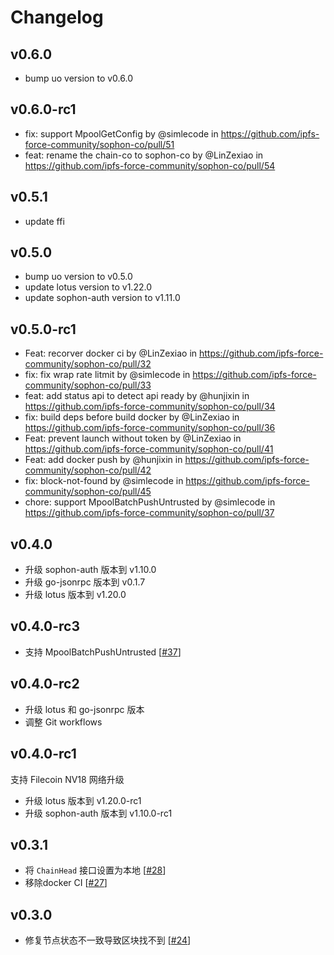 # Changelog

## v0.6.0

* bump uo version to v0.6.0

## v0.6.0-rc1

* fix: support MpoolGetConfig by @simlecode in https://github.com/ipfs-force-community/sophon-co/pull/51
* feat: rename the chain-co to sophon-co by @LinZexiao in https://github.com/ipfs-force-community/sophon-co/pull/54

## v0.5.1

* update ffi

## v0.5.0

* bump uo version to v0.5.0
* update lotus version to v1.22.0
* update sophon-auth version to v1.11.0
## v0.5.0-rc1

* Feat: recorver docker ci by @LinZexiao in https://github.com/ipfs-force-community/sophon-co/pull/32
* fix: fix wrap rate litmit by @simlecode in https://github.com/ipfs-force-community/sophon-co/pull/33
* feat: add status api to detect api ready by @hunjixin in https://github.com/ipfs-force-community/sophon-co/pull/34
* fix: build deps before build docker by @LinZexiao in https://github.com/ipfs-force-community/sophon-co/pull/36
* Feat: prevent launch without token by @LinZexiao in https://github.com/ipfs-force-community/sophon-co/pull/41
* Feat: add docker push by @hunjixin in https://github.com/ipfs-force-community/sophon-co/pull/42
* fix: block-not-found by @simlecode in https://github.com/ipfs-force-community/sophon-co/pull/45
* chore: support MpoolBatchPushUntrusted by @simlecode in https://github.com/ipfs-force-community/sophon-co/pull/37

## v0.4.0

* 升级 sophon-auth 版本到 v1.10.0
* 升级 go-jsonrpc 版本到 v0.1.7
* 升级 lotus 版本到 v1.20.0

## v0.4.0-rc3

* 支持 MpoolBatchPushUntrusted [[#37](https://github.com/ipfs-force-community/sophon-co/pull/37)]

## v0.4.0-rc2

* 升级 lotus 和 go-jsonrpc 版本
* 调整 Git workflows

## v0.4.0-rc1

支持 Filecoin NV18 网络升级

* 升级 lotus 版本到 v1.20.0-rc1
* 升级 sophon-auth 版本到 v1.10.0-rc1

## v0.3.1

- 将 `ChainHead` 接口设置为本地 [[#28](https://github.com/ipfs-force-community/sophon-co/pull/28)]
- 移除docker CI [[#27](https://github.com/ipfs-force-community/sophon-co/pull/27)]

## v0.3.0

- 修复节点状态不一致导致区块找不到 [[#24](https://github.com/ipfs-force-community/sophon-co/pull/24)]
